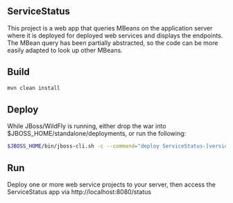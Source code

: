## ServiceStatus

This project is a web app that queries MBeans on the application server where it is deployed for deployed web services and displays the endpoints.  The MBean query has been partially abstracted, so the code can be more easily adapted to look up other MBeans.

## Build

```sh
mvn clean install
```

## Deploy

While JBoss/WildFly is running, either drop the war into $JBOSS_HOME/standalone/deployments, or run the following:

```sh
$JBOSS_HOME/bin/jboss-cli.sh -c --command="deploy ServiceStatus-[version].war"
```

## Run

Deploy one or more web service projects to your server, then access the ServiceStatus app via http://localhost:8080/status
